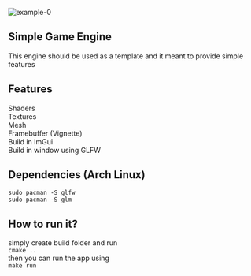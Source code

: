 ![example-0](https://github.com/user-attachments/assets/fa3432a0-6b13-43be-abb9-021fa231d90d)

## Simple Game Engine
This engine should be used as a template and it meant to provide simple features

## Features
Shaders<br>
Textures<br>
Mesh<br>
Framebuffer (Vignette)<br>
Build in ImGui<br>
Build in window using GLFW<br>

## Dependencies (Arch Linux)

```
sudo pacman -S glfw
sudo pacman -S glm
```

## How to run it?
simply create build folder and run<br>
```cmake ..```<br>
then you can run the app using<br>
```make run```<br>
